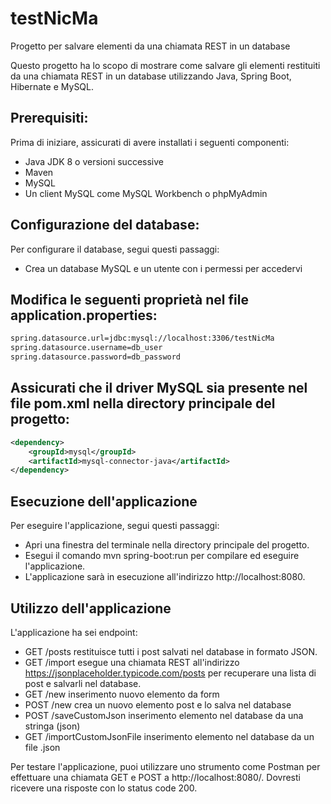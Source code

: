 # testNicMa
Progetto per salvare elementi da una chiamata REST in un database

Questo progetto ha lo scopo di mostrare come salvare gli elementi restituiti da una chiamata REST in un database utilizzando Java, Spring Boot, Hibernate e MySQL.

## Prerequisiti:
Prima di iniziare, assicurati di avere installati i seguenti componenti:
- Java JDK 8 o versioni successive
- Maven
- MySQL
- Un client MySQL come MySQL Workbench o phpMyAdmin

## Configurazione del database:
Per configurare il database, segui questi passaggi:

- Crea un database MySQL e un utente con i permessi per accedervi

## Modifica le seguenti proprietà nel file application.properties:
```application.properties.xml
spring.datasource.url=jdbc:mysql://localhost:3306/testNicMa
spring.datasource.username=db_user
spring.datasource.password=db_password
```
## Assicurati che il driver MySQL sia presente nel file pom.xml nella directory principale del progetto:
```pom.xml
<dependency>
    <groupId>mysql</groupId>
    <artifactId>mysql-connector-java</artifactId>
</dependency>
```

## Esecuzione dell'applicazione
Per eseguire l'applicazione, segui questi passaggi:

- Apri una finestra del terminale nella directory principale del progetto.
- Esegui il comando mvn spring-boot:run per compilare ed eseguire l'applicazione.
- L'applicazione sarà in esecuzione all'indirizzo http://localhost:8080.

## Utilizzo dell'applicazione
L'applicazione ha sei endpoint:

- GET /posts restituisce tutti i post salvati nel database in formato JSON.
- GET /import esegue una chiamata REST all'indirizzo https://jsonplaceholder.typicode.com/posts per recuperare una lista di post e salvarli nel database.
- GET /new inserimento nuovo elemento da form 
- POST /new crea un nuovo elemento post e lo salva nel database
- POST /saveCustomJson inserimento elemento nel database da una stringa (json)
- GET /importCustomJsonFile inserimento elemento nel database da un file .json 

Per testare l'applicazione, puoi utilizzare uno strumento come Postman per effettuare una chiamata GET e POST a http://localhost:8080/. Dovresti ricevere una risposte con lo status code 200.

